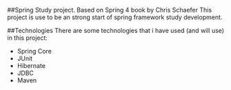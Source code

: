 ##Spring Study project. Based on Spring 4 book by Chris Schaefer
This project is use to be an strong start of spring framework study development.

##Technologies
There are some technologies that i have used (and will use) in this project:
 - Spring Core
 - JUnit
 - Hibernate
 - JDBC
 - Maven
 
 